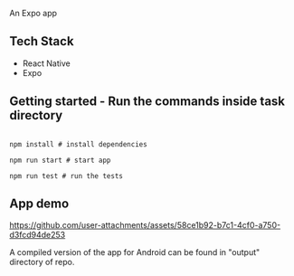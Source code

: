 An Expo app

## Tech Stack

- React Native
- Expo

## Getting started - Run the commands inside task directory

```

npm install # install dependencies

npm run start # start app

npm run test # run the tests

```
## App demo


https://github.com/user-attachments/assets/58ce1b92-b7c1-4cf0-a750-d3fcd94de253



A compiled version of the app for Android can be found in "output" directory of repo.
